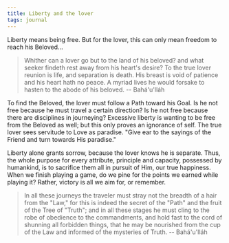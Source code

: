 ```yaml
---
title: Liberty and the lover
tags: journal
---
```


Liberty means being free.  But for the lover, this can only mean freedom
to reach his Beloved...

> Whither can a lover go but to the land of his beloved? and what seeker
> findeth rest away from his heart's desire?  To the true lover reunion
> is life, and separation is death. His breast is void of patience and
> his heart hath no peace.  A myriad lives he would forsake to hasten to
> the abode of his beloved. -- Bahá'u'lláh

To find the Beloved, the lover must follow a Path toward his Goal.  Is
he not free because he must travel a certain direction?  Is he not free
because there are disciplines in journeying?  Excessive liberty is
wanting to be free from the Beloved as well; but this only proves an
ignorance of self.  The true lover sees servitude to Love as paradise.
"Give ear to the sayings of the Friend and turn towards His paradise."

Liberty alone grants sorrow, because the lover knows he is separate.
Thus, the whole purpose for every attribute, principle and capacity,
possessed by humankind, is to sacrifice them all in pursuit of Him, our
true happiness.  When we finish playing a game, do we pine for the
points we earned while playing it?  Rather, victory is all we aim for,
or remember.

> In all these journeys the traveler must stray not the breadth of a
> hair from the "Law," for this is indeed the secret of the "Path" and
> the fruit of the Tree of "Truth"; and in all these stages he must
> cling to the robe of obedience to the commandments, and hold fast to
> the cord of shunning all forbidden things, that he may be nourished
> from the cup of the Law and informed of the mysteries of Truth. --
> Bahá'u'lláh


